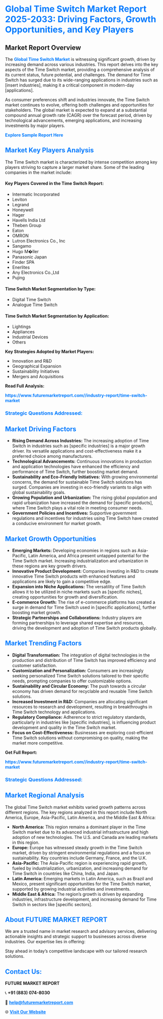 <h1 style="color: #007BFF;">Global Time Switch Market Report 2025-2033: Driving Factors, Growth Opportunities, and Key Players</h1>

<section id="overview">
<h2>Market Report Overview</h2>
<p>The <a href="https://www.futuremarketreport.com//industry-report/time-switch-market" style="color: #007BFF; text-decoration: none;"><strong>Global Time Switch Market</strong></a> is witnessing significant growth, driven by increasing demand across various industries. This report delves into the key aspects of the Time Switch market, providing a comprehensive analysis of its current status, future potential, and challenges. The demand for Time Switch has surged due to its wide-ranging applications in industries such as [insert industries], making it a critical component in modern-day [applications].</p>
<p>As consumer preferences shift and industries innovate, the Time Switch market continues to evolve, offering both challenges and opportunities for stakeholders. The global market is expected to expand at a substantial compound annual growth rate (CAGR) over the forecast period, driven by technological advancements, emerging applications, and increasing investments by major players.</p>
</section>

<section id="overview">
<p><a href="https://www.futuremarketreport.com//request-sample/reportId=81341" style="color: #007BFF; text-decoration: none;"><strong>Explore Sample Report Here</strong></a></p>
</section>

<section id="key-players">
<h2 style="color: #007BFF;">Market Key Players Analysis</h2>
<p>The Time Switch market is characterized by intense competition among key players striving to capture a larger market share. Some of the leading companies in the market include:</p>
<h4>Key Players Covered in the Time Switch Report:</h4>
<ul><li>Intermatic Incorporated</li><li>Leviton</li><li>Legrand</li><li>Honeywell</li><li>Hager</li><li>Havells India Ltd</li><li>Theben Group</li><li>Eaton</li><li>OMRON</li><li>Lutron Electronics Co., Inc</li><li>Sangamo</li><li>Hugo M�ller</li><li>Panasonic Japan</li><li>Finder SPA</li><li>Enerlites</li><li>Any Electronics Co.,Ltd</li><li>Pujing</li></ul>
<h4>Time Switch Market Segmentation by Type:</h4>
<ul><li>Digital Time Switch</li><li>Analogue Time Switch</li></ul>

<h4>Time Switch Market Segmentation by Application:</h4>
<ul><li>Lightings</li><li>Appliances</li><li>Industrial Devices</li><li>Others</li></ul>
<p><strong>Key Strategies Adopted by Market Players:</strong></p>
<ul>
<li>Innovation and R&D</li>
<li>Geographical Expansion</li>
<li>Sustainability Initiatives</li>
<li>Mergers and Acquisitions</li>
</ul>
</section>

<section>
<p><strong>Read Full Analysis: </strong></p><a href="https://www.futuremarketreport.com//industry-report/time-switch-market" style="color: #007BFF; text-decoration: none;"><strong>https://www.futuremarketreport.com//industry-report/time-switch-market</strong></a>
<h3 style="color: #007BFF;">Strategic Questions Addressed:</h3>
</section>

<section id="driving-factors">
<h2 style="color: #007BFF;">Market Driving Factors</h2>
<ul>
<li><strong>Rising Demand Across Industries:</strong> The increasing adoption of Time Switch in industries such as [specific industries] is a major growth driver. Its versatile applications and cost-effectiveness make it a preferred choice among manufacturers.</li>
<li><strong>Technological Advancements:</strong> Continuous innovations in production and application technologies have enhanced the efficiency and performance of Time Switch, further boosting market demand.</li>
<li><strong>Sustainability and Eco-Friendly Initiatives:</strong> With growing environmental concerns, the demand for sustainable Time Switch solutions has surged. Companies are investing in eco-friendly variants to align with global sustainability goals.</li>
<li><strong>Growing Population and Urbanization:</strong> The rising global population and rapid urbanization have increased the demand for [specific products], where Time Switch plays a vital role in meeting consumer needs.</li>
<li><strong>Government Policies and Incentives:</strong> Supportive government regulations and incentives for industries using Time Switch have created a conducive environment for market growth.</li>
</ul>
</section>

<section id="growth-opportunities">
<h2 style="color: #007BFF;">Market Growth Opportunities</h2>
<ul>
<li><strong>Emerging Markets:</strong> Developing economies in regions such as Asia-Pacific, Latin America, and Africa present untapped potential for the Time Switch market. Increasing industrialization and urbanization in these regions are key growth drivers.</li>
<li><strong>Innovative Product Development:</strong> Companies investing in R&D to create innovative Time Switch products with enhanced features and applications are likely to gain a competitive edge.</li>
<li><strong>Expansion into Niche Applications:</strong> The versatility of Time Switch allows it to be utilized in niche markets such as [specific niches], creating opportunities for growth and diversification.</li>
<li><strong>E-commerce Growth:</strong> The rise of e-commerce platforms has created a surge in demand for Time Switch used in [specific applications], further boosting market growth.</li>
<li><strong>Strategic Partnerships and Collaborations:</strong> Industry players are forming partnerships to leverage shared expertise and resources, driving the development and adoption of Time Switch products globally.</li>
</ul>
</section>

<section id="trending-factors">
<h2 style="color: #007BFF;">Market Trending Factors</h2>
<ul>
<li><strong>Digital Transformation:</strong> The integration of digital technologies in the production and distribution of Time Switch has improved efficiency and customer satisfaction.</li>
<li><strong>Customization and Personalization:</strong> Consumers are increasingly seeking personalized Time Switch solutions tailored to their specific needs, prompting companies to offer customizable options.</li>
<li><strong>Sustainability and Circular Economy:</strong> The push towards a circular economy has driven demand for recyclable and reusable Time Switch solutions.</li>
<li><strong>Increased Investment in R&D:</strong> Companies are allocating significant resources to research and development, resulting in breakthroughs in Time Switch technology and applications.</li>
<li><strong>Regulatory Compliance:</strong> Adherence to strict regulatory standards, particularly in industries like [specific industries], is influencing product development and quality in the Time Switch market.</li>
<li><strong>Focus on Cost-Effectiveness:</strong> Businesses are exploring cost-efficient Time Switch solutions without compromising on quality, making the market more competitive.</li>
</ul>
</section>

<section>
<p><strong>Get Full Report: </strong></p><a href="https://www.futuremarketreport.com//industry-report/time-switch-market" style="color: #007BFF; text-decoration: none;"><strong>https://www.futuremarketreport.com//industry-report/time-switch-market</strong></a>
<h3 style="color: #007BFF;">Strategic Questions Addressed:</h3>
</section>


<section id="regional-analysis">
<h2 style="color: #007BFF;">Market Regional Analysis</h2>
<p>The global Time Switch market exhibits varied growth patterns across different regions. The key regions analyzed in this report include North America, Europe, Asia-Pacific, Latin America, and the Middle East & Africa:</p>
<ul>
<li><strong>North America:</strong> This region remains a dominant player in the Time Switch market due to its advanced industrial infrastructure and high adoption of new technologies. The U.S. and Canada are leading markets in this region.</li>
<li><strong>Europe:</strong> Europe has witnessed steady growth in the Time Switch market, driven by stringent environmental regulations and a focus on sustainability. Key countries include Germany, France, and the U.K.</li>
<li><strong>Asia-Pacific:</strong> The Asia-Pacific region is experiencing rapid growth, fueled by industrialization, urbanization, and increasing demand for Time Switch in countries like China, India, and Japan.</li>
<li><strong>Latin America:</strong> Emerging markets in Latin America, such as Brazil and Mexico, present significant opportunities for the Time Switch market, supported by growing industrial activities and investments.</li>
<li><strong>Middle East & Africa:</strong> The region’s growth is driven by expanding industries, infrastructure development, and increasing demand for Time Switch in sectors like [specific sectors].</li>
</ul>
</section>

<footer>
<h2 style="color: #007BFF;">About FUTURE MARKET REPORT</h2>
<p>We are a trusted name in market research and advisory services, delivering actionable insights and strategic support to businesses across diverse industries. Our expertise lies in offering:</p>

<p>Stay ahead in today’s competitive landscape with our tailored research solutions.</p>

<h2 style="color: #007BFF;">Contact Us:</h2>
<p><strong>FUTURE MARKET REPORT</strong></p>
<p>📞 <strong>+91 (883) 074-8030</strong></p>
<p>📧 <strong><a href="mailto:help@futuremarketreport.com" style="color: #007BFF;">help@futuremarketreport.com</a></strong></p>
<p>🌐 <strong><a href="https://www.futuremarketreport.com/" style="color: #007BFF;">Visit Our Website</a></strong></p>
</footer>